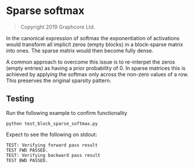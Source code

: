 # Sparse softmax

> Copyright 2019 Graphcore Ltd.

In the canonical expression of softmax the exponentiation of activations would transform all implicit zeros (empty blocks) in a block-sparse matrix into ones. The sparse matrix would then become fully dense.

A common approach to overcome this issue is to re-interpet the zeros (empty entries) as having a prior probability of 0. In sparse matrices this is achieved by applying the softmax only across the non-zero values of a row. This preserves the original sparsity pattern.

## Testing
Run the following example to confirm functionality
```
python test_block_sparse_softmax.py 
```
Expect to see the following on stdout: 
```
TEST: Verifying forward pass result
TEST FWD PASSED.
TEST: Verifying backward pass result
TEST BWD PASSED.
```

